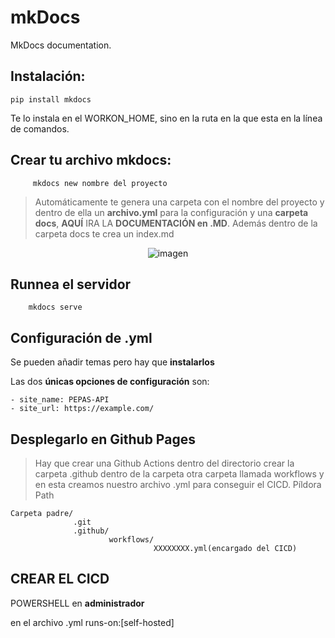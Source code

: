 # mkDocs
MkDocs documentation. <br>
## Instalación:
```
pip install mkdocs
```
Te lo instala en el WORKON_HOME, sino en la ruta en la que esta en la línea de comandos.


## Crear tu archivo mkdocs:
```
     mkdocs new nombre del proyecto
```

> Automáticamente te genera una carpeta con el nombre del proyecto y dentro de ella un **archivo.yml** para la configuración y una **carpeta docs**, **AQUÍ** IRA LA **DOCUMENTACIÓN en .MD**. Además dentro de la carpeta docs te crea un index.md
<center>

![imagen](.\images_documentación\1.png)
</center>


## Runnea el servidor
```
    mkdocs serve
```

## Configuración de .yml

Se pueden añadir temas pero hay que **instalarlos**

Las dos **únicas opciones de configuración** son:
```
- site_name: PEPAS-API
- site_url: https://example.com/
```

## Desplegarlo en Github Pages
> Hay que crear una Github Actions
dentro del directorio crear la carpeta .github
dentro de la carpeta otra carpeta llamada workflows y en esta creamos nuestro archivo .yml para conseguir el CICD.
Píldora Path
``` 
Carpeta padre/
              .git
              .github/ 
                      workflows/
                                XXXXXXXX.yml(encargado del CICD)
```

## CREAR EL CICD 

POWERSHELL en **administrador**

en el archivo .yml runs-on:[self-hosted]